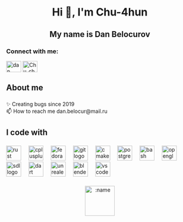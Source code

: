 <h1 align="center">Hi 👋, I'm Chu-4hun</h1>
<h2 align="center">My name is Dan Belocurov</h3>
<!-- <a href="https://www.codewars.com/users/Chu-4hun"><p align="center"> <img src="https://www.codewars.com/users/Chu-4hun/badges/large" alt="chu-4hun" /> </p></a> -->

<h3 align="left">Connect with me:</h3>
<p align="left">
<a href="https://linkedin.com/in/dan hludencov" target="blank"><img align="center" src="https://raw.githubusercontent.com/rahuldkjain/github-profile-readme-generator/master/src/images/icons/Social/linked-in-alt.svg" alt="dan hludencov" height="30" width="40" /></a>
<a href="https://discord.gg/Chu_chun#9175" target="blank"><img align="center" src="https://raw.githubusercontent.com/rahuldkjain/github-profile-readme-generator/master/src/images/icons/Social/discord.svg" alt="Chu_chun#9175" height="30" width="40" /></a>
</p>


###

<h2 align="left">About me</h2>

###

<p align="left">✨ Creating bugs since 2019<br>📫 How to reach me dan.belocur@mail.ru</p>

###

<h2 align="left">I code with</h2>

###

<div align="left">
  
  <img src="https://upload.wikimedia.org/wikipedia/commons/d/d5/Rust_programming_language_black_logo.svg" height="40" alt="rust logo"  />
  <img width="12" />
  <img src="https://cdn.jsdelivr.net/gh/devicons/devicon/icons/cplusplus/cplusplus-original.svg" height="40" alt="cplusplus logo"  />
  <img width="12" />
  <img src="https://cdn.jsdelivr.net/gh/devicons/devicon/icons/fedora/fedora-original.svg" height="40" alt="fedora logo"  />
  <img width="12" />
  <img src="https://cdn.jsdelivr.net/gh/devicons/devicon/icons/git/git-original.svg" height="40" alt="git logo"  />
  <img width="12" />
  <img src="https://cdn.jsdelivr.net/gh/devicons/devicon/icons/cmake/cmake-original.svg" height="40" alt="cmake logo"  />
  <img width="12" />
  <img src="https://cdn.jsdelivr.net/gh/devicons/devicon/icons/postgresql/postgresql-original.svg" height="40" alt="postgresql logo"  />
  <img width="12" />
  <img src="https://cdn.jsdelivr.net/gh/devicons/devicon/icons/bash/bash-original.svg" height="40" alt="bash logo"  />
  <img width="12" />
  <img src="https://cdn.jsdelivr.net/gh/devicons/devicon/icons/opengl/opengl-original.svg" height="40" alt="opengl logo"  />
  <img width="12" />
  <img src="https://cdn.jsdelivr.net/gh/devicons/devicon/icons/sdl/sdl-original.svg" height="40" alt="sdl logo"  />
  <img width="12" />
  <img src="https://cdn.jsdelivr.net/gh/devicons/devicon/icons/dart/dart-original.svg" height="40" alt="dart logo"  />
  <img width="12" />
  <img src="https://cdn.jsdelivr.net/gh/devicons/devicon/icons/unrealengine/unrealengine-original.svg" height="40" alt="unrealengine logo"  />
  <img width="12" />
  <img src="https://cdn.jsdelivr.net/gh/devicons/devicon/icons/blender/blender-original.svg" height="40" alt="blender logo"  />
  <img width="12" />
  <img src="https://cdn.jsdelivr.net/gh/devicons/devicon/icons/vscode/vscode-original.svg" height="40" alt="vscode logo"  />
</div>

###

<div align="center">
  <img height="80" src="https://count.chiya.dev/get/@:Chu_4hun?theme=gelbooru" alt=":name" />
</div>



